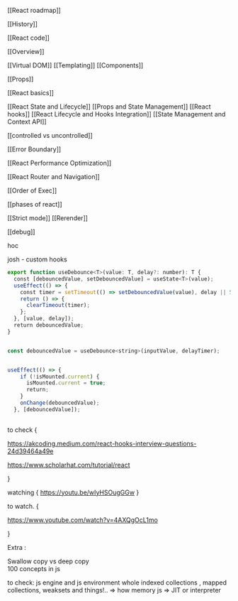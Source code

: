 


[[React roadmap]]

[[History]]

[[React code]]

[[Overview]]


[[Virtual DOM]]
[[Templating]]
[[Components]]



[[Props]]




[[React basics]]


[[React State and Lifecycle]]
[[Props and State Management]]
[[React hooks]]
[[React Lifecycle and Hooks Integration]]
[[State Management and Context API]]

[[controlled vs uncontrolled]]

[[Error Boundary]]


[[React Performance Optimization]]


[[React Router and Navigation]]


[[Order of Exec]]


[[phases of react]]



[[Strict mode]]
[[Rerender]]

[[debug]]


hoc

josh - custom hooks

```js
export function useDebounce<T>(value: T, delay?: number): T {  
  const [debouncedValue, setDebouncedValue] = useState<T>(value);  
  useEffect(() => {  
    const timer = setTimeout(() => setDebouncedValue(value), delay || 500);  
    return () => {  
      clearTimeout(timer);  
    };  
  }, [value, delay]);  
  return debouncedValue;  
}


const debouncedValue = useDebounce<string>(inputValue, delayTimer);


useEffect(() => {  
    if (!isMounted.current) {  
      isMounted.current = true;  
      return;  
    }  
    onChange(debouncedValue);  
  }, [debouncedValue]);
  
```



to check {

https://akcoding.medium.com/react-hooks-interview-questions-24d39464a49e

https://www.scholarhat.com/tutorial/react

}




watching {
https://youtu.be/wIyHSOugGGw
}


to watch. {

https://www.youtube.com/watch?v=4AXQgOcL1mo


}

 
Extra :  
  
Swallow copy vs deep copy  
100 concepts in js  
  

to check:
js engine and js environment whole
indexed collections , mapped collections, weaksets and things!.. => how memory
js => JIT or interpreter





